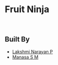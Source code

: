 # Fruit Ninja
&nbsp;
## Built By
* [Lakshmi Narayan P](https://github.com/LakshmiNarayanP)
* [Manasa S M](https://github.com/manasa-sm)

